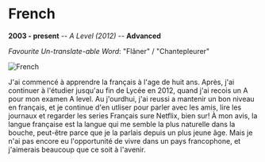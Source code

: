 # French
**2003 - present** -- *A Level (2012)* -- **Advanced**

*Favourite Un-translate-able Word*: "Flâner" / "Chantepleurer"

![French](https://images.unsplash.com/photo-1528503908550-8a048b6b4312)

J'ai commencé à apprendre la français à l'age de huit ans. Après, j'ai continuer à l'étudier jusqu'au fin de Lycée en 2012, quand j'ai recois un A pour mon examen A level. Au j'ourdhui, j'ai reussi a mantenir un bon niveau en français, et je continue d'en utliser pour parler avec les amis, lire les journaux et regarder les series Français sure Netflix, bien sur! À mon avis, la langue française est la langue qui me semble la plus naturelle dans la bouche, peut-être parce que je la parlais depuis un plus jeune âge. Mais je n'ai pas encore eu l'opportunité de vivre dans un pays francophone, et j'aimerais beaucoup que ce soit à l'avenir.